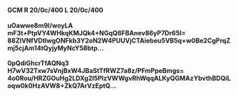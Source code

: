 #### GCM R 20/0c/400 L 20/0c/400
**uOawwe8m9I/woyLA**<br/>**mF3t+PtpVY4WHkqKMJQk4+NGqQ6FBAnev86yP7Dr65I=**<br/>**88ZIVNfVDtIwgONFkb3Y2oN2W4PUUVjCTAiebeu5VB5q+w0Be2CgPrqZmj5cjAm14tQyjyMyNcY58btp...**<br/><br/>
**0pQdiGhcrTfAQNq3**<br/>**H7wV32Txw7sVnjBxW4JBaStTfRWZ7a8z/PFmPpeBmgs=**<br/>**4o0Rou/HRZGOuHg2LDXg2l5PlzVWWgvRhWqqALKyQGMAzYbvthBDQiLoqw0k0HzAVW8+ZkQ7ArVzEptQ...**